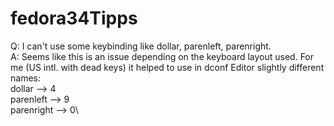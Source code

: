 # fedora34Tipps

Q: I can't use some keybinding like <Shift><Super>dollar, <Shift><Super>parenleft, <Shift><Super>parenright.\
A: Seems like this is an issue depending on the keyboard layout used. For me (US intl. with dead keys) it helped to use in dconf Editor slightly different names:\
  <Shift><Super>dollar --> <Shift><Super>4\
  <Shift><Super>parenleft --> <Shift><Super>9\
  <Shift><Super>parenright --> <Shift><Super>0\
